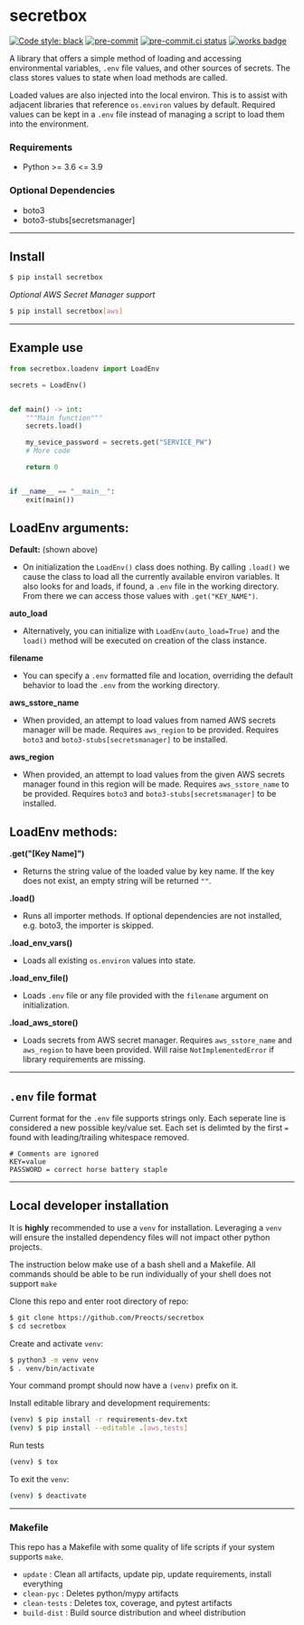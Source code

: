 # secretbox

[![Code style: black](https://img.shields.io/badge/code%20style-black-000000.svg)](https://github.com/psf/black)
[![pre-commit](https://img.shields.io/badge/pre--commit-enabled-brightgreen?logo=pre-commit&logoColor=white)](https://github.com/pre-commit/pre-commit)
[![pre-commit.ci status](https://results.pre-commit.ci/badge/github/Preocts/python-template/main.svg)](https://results.pre-commit.ci/latest/github/Preocts/python-template/main)
[![works badge](https://cdn.jsdelivr.net/gh/nikku/works-on-my-machine@v0.2.0/badge.svg)](https://github.com/nikku/works-on-my-machine)

A library that offers a simple method of loading and accessing environmental variables, `.env` file values, and other sources of secrets. The class stores values to state when load methods are called.

Loaded values are also injected into the local environ. This is to assist with adjacent libraries that reference `os.environ` values by default. Required values can be kept in a `.env` file instead of managing a script to load them into the environment.

### Requirements
- Python >= 3.6 <= 3.9

### Optional Dependencies
- boto3
- boto3-stubs[secretsmanager]

---

## Install

```bash
$ pip install secretbox
```

*Optional AWS Secret Manager support*
```bash
$ pip install secretbox[aws]
```

---

## Example use

```python
from secretbox.loadenv import LoadEnv

secrets = LoadEnv()


def main() -> int:
    """Main function"""
    secrets.load()

    my_sevice_password = secrets.get("SERVICE_PW")
    # More code

    return 0


if __name__ == "__main__":
    exit(main())
```

## LoadEnv arguments:

**Default:** (shown above)
- On initialization the `LoadEnv()` class does nothing. By calling `.load()` we cause the class to load all the currently available environ variables. It also looks for and loads, if found, a `.env` file in the working directory. From there we can access those values with `.get("KEY_NAME")`.

**auto_load**
- Alternatively, you can initialize with `LoadEnv(auto_load=True)` and the `load()` method will be executed on creation of the class instance.

**filename**
- You can specify a `.env` formatted file and location, overriding the default behavior to load the `.env` from the working directory.

**aws_sstore_name**
- When provided, an attempt to load values from named AWS secrets manager will be made. Requires `aws_region` to be provided. Requires `boto3` and `boto3-stubs[secretsmanager]` to be installed.

**aws_region**
- When provided, an attempt to load values from the given AWS secrets manager found in this region will be made. Requires `aws_sstore_name` to be provided. Requires `boto3` and `boto3-stubs[secretsmanager]` to be installed.

## LoadEnv methods:

**.get("[Key Name]")**
- Returns the string value of the loaded value by key name. If the key does not exist, an empty string will be returned `""`.

**.load()**
- Runs all importer methods. If optional dependencies are not installed, e.g. boto3, the importer is skipped.

**.load_env_vars()**
- Loads all existing `os.environ` values into state.

**.load_env_file()**
- Loads `.env` file or any file provided with the `filename` argument on initialization.

**.load_aws_store()**
- Loads secrets from AWS secret manager. Requires `aws_sstore_name` and `aws_region` to have been provided. Will raise `NotImplementedError` if library requirements are missing.

---

## `.env` file format

Current format for the `.env` file supports strings only. Each seperate line is considered a new possible key/value set. Each set is delimted by the first `=` found with leading/trailing whitespace removed.

```env
# Comments are ignored
KEY=value
PASSWORD = correct horse battery staple
```

---

## Local developer installation

It is **highly** recommended to use a `venv` for installation. Leveraging a `venv` will ensure the installed dependency files will not impact other python projects.

The instruction below make use of a bash shell and a Makefile.  All commands should be able to be run individually of your shell does not support `make`

Clone this repo and enter root directory of repo:
```bash
$ git clone https://github.com/Preocts/secretbox
$ cd secretbox
```

Create and activate `venv`:
```bash
$ python3 -m venv venv
$ . venv/bin/activate
```

Your command prompt should now have a `(venv)` prefix on it.

Install editable library and development requirements:
```bash
(venv) $ pip install -r requirements-dev.txt
(venv) $ pip install --editable .[aws,tests]
```

Run tests
```bash
(venv) $ tox
```

To exit the `venv`:
```bash
(venv) $ deactivate
```

---

### Makefile

This repo has a Makefile with some quality of life scripts if your system supports `make`.

- `update` : Clean all artifacts, update pip, update requirements, install everything
- `clean-pyc` : Deletes python/mypy artifacts
- `clean-tests` : Deletes tox, coverage, and pytest artifacts
- `build-dist` : Build source distribution and wheel distribution
